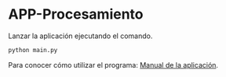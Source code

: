 # APP-Procesamiento
Lanzar la aplicación ejecutando el comando.
```bash
python main.py
```

Para conocer cómo utilizar el programa: [Manual de la aplicación](https://github.com/gdh-uniandes/GPR-Uniandes/blob/main/manuales/Manual_APP_Procesamiento.pdf).